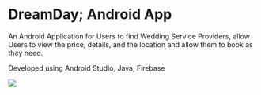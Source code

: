 # DreamDay; Android App

An Android Application for Users to find Wedding Service Providers, allow Users to view the price, details, and the location and allow them to book as they need.

Developed using Android Studio, Java, Firebase

<img src="https://user-images.githubusercontent.com/121798850/224556138-5ff75510-f54a-449c-8ac0-2d214609c64c.png"/>
